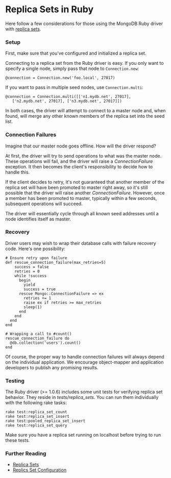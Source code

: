 # Replica Sets in Ruby

Here follow a few considerations for those using the MongoDB Ruby driver with [replica sets](http://www.mongodb.org/display/DOCS/Replica+Sets).

### Setup

First, make sure that you've configured and initialized a replica set.

Connecting to a replica set from the Ruby driver is easy. If you only want to specify a single node, simply pass that node to `Connection.new`:

    @connection = Connection.new('foo.local', 27017)

If you want to pass in multiple seed nodes, use `Connection.multi`:

    @connection = Connection.multi([['n1.mydb.net', 27017], 
       ['n2.mydb.net', 27017], ['n3.mydb.net', 27017]])

In both cases, the driver will attempt to connect to a master node and, when found, will merge any other known members of the replica set into the seed list.

### Connection Failures

Imagine that our master node goes offline. How will the driver respond?

At first, the driver will try to send operations to what was the master node. These operations will fail, and the driver will raise a *ConnectionFailure* exception. It then becomes the client's responsibility to decide how to handle this.

If the client decides to retry, it's not guaranteed that another member of the replica set will have been promoted to master right away, so it's still possible that the driver will raise another *ConnectionFailure*. However, once a member has been promoted to master, typically within a few seconds, subsequent operations will succeed.

The driver will essentially cycle through all known seed addresses until a node identifies itself as master.

### Recovery

Driver users may wish to wrap their database calls with failure recovery code. Here's one possibility:

    # Ensure retry upon failure
    def rescue_connection_failure(max_retries=5)
        success = false
        retries = 0
        while !success
          begin
            yield
            success = true
          rescue Mongo::ConnectionFailure => ex
            retries += 1
            raise ex if retries >= max_retries
            sleep(1)
          end
        end
      end
    end

    # Wrapping a call to #count()
    rescue_connection_failure do
      @db.collection('users').count()
    end

Of course, the proper way to handle connection failures will always depend on the individual application. We encourage object-mapper and application developers to publish any promising results.

### Testing

The Ruby driver (>= 1.0.6) includes some unit tests for verifying replica set behavior. They reside in *tests/replica_sets*. You can run them individually with the following rake tasks:

    rake test:replica_set_count
    rake test:replica_set_insert
    rake test:pooled_replica_set_insert
    rake test:replica_set_query

Make sure you have a replica set running on localhost before trying to run these tests.

### Further Reading

* [Replica Sets](http://www.mongodb.org/display/DOCS/Replica+Set+Configuration)
* [Replics Set Configuration](http://www.mongodb.org/display/DOCS/Replica+Set+Configuration)

